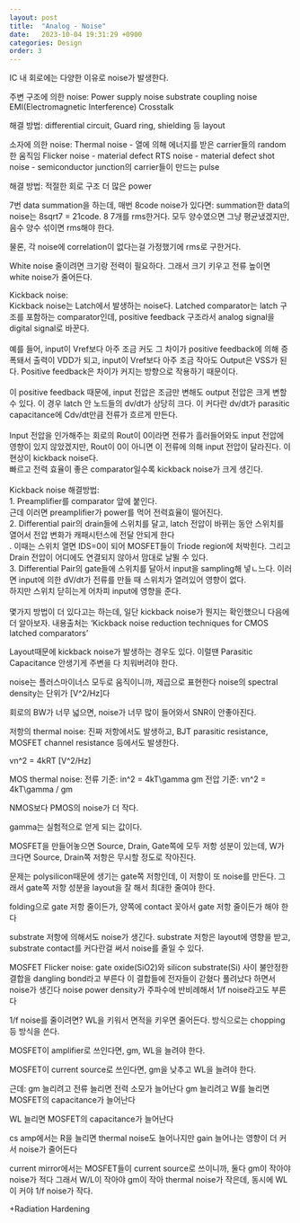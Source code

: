 ```yaml
---
layout: post
title:  "Analog - Noise"
date:   2023-10-04 19:31:29 +0900
categories: Design
order: 3
---
```


IC 내 회로에는 다양한 이유로 noise가 발생한다.

주변 구조에 의한 noise:
Power supply noise
substrate coupling noise
EMI(Electromagnetic Interference)
Crosstalk

해결 방법:
differential circuit,
Guard ring, shielding 등 layout

소자에 의한 noise:
Thermal noise - 열에 의해 에너지를 받은 carrier들의 random한 움직임
Flicker noise - material defect
RTS noise - material defect
shot noise - semiconductor junction의 carrier들이 만드는 pulse

해결 방법:
적절한 회로 구조
더 많은 power



7번 data summation을 하는데, 매번 8code noise가 있다면:
summation한 data의 noise는 8sqrt7 = 21code. 8 7개를 rms한거다.
모두 양수였으면 그냥 평균냈겠지만, 음수 양수 섞이면 rms해야 한다.

물론, 각 noise에 correlation이 없다는걸 가정했기에 rms로 구한거다.

White noise 줄이려면 크기랑 전력이 필요하다. 그래서 크기 키우고 전류 높이면 white noise가 줄어든다.<br>


Kickback noise:<br>
Kickback noise는 Latch에서 발생하는 noise다. Latched comparator는 latch 구조를 포함하는 comparator인데, positive feedback 구조라서 analog signal을 digital signal로 바꾼다.<br>
<br>
예를 들어, input이 Vref보다 아주 조금 커도 그 차이가 positive feedback에 의해 증폭돼서 출력이 VDD가 되고, input이 Vref보다 아주 조금 작아도 Output은 VSS가 된다. Positive feedback은 차이가 커지는 방향으로 작용하기 때문이다.<br>
<br>
이 positive feedback 때문에, input 전압은 조금만 변해도 output 전압은 크게 변할 수 있다. 이 경우 latch 안 노드들의 dv/dt가 상당히 크다. 이 커다란 dv/dt가 parasitic capacitance에 Cdv/dt만큼 전류가 흐르게 만든다.<br>
<br>
Input 전압을 인가해주는 회로의 Rout이 0이라면 전류가 흘러들어와도 input 전압에 영향이 있지 않았겠지만, Rout이 0이 아니면 이 전류에 의해 input 전압이 달라진다. 이 현상이 kickback noise다.<br>
빠르고 전력 효율이 좋은 comparator일수록 kickback noise가 크게 생긴다.<br>
<br>
Kickback noise 해결방법:<br>
1\. Preamplifier를 comparator 앞에 붙인다.<br>
근데 이러면 preamplifier가 power를 먹어 전력효율이 떨어진다.<br>
2\. Differential pair의 drain들에 스위치를 달고, latch 전압이 바뀌는 동안 스위치를 열어서 전압 변화가 캐패시턴스에 전달 안되게 한다<br>.
이때는 스위치 열면 IDS=0이 되어 MOSFET들이 Triode region에 처박힌다. 그리고 Drain 전압이 어디에도 연결되지 않아서 맘대로 날뛸 수 있다.<br>
3\. Differential Pair의 gate들에 스위치를 달아서 input을 sampling해 넣ㄴ느다. 이러면 input에 의한 dV/dt가 전류를 만들 때 스위치가 열려있어 영향이 없다.<br>
하지만 스위치 닫히는게 어차피 input에 영향을 준다.<br>
<br>
몇가지 방법이 더 있다고는 하는데, 일단 kickback noise가 뭔지는 확인했으니 다음에 더 알아보자. 내용출처는 ‘Kickback noise reduction techniques for CMOS latched comparators’<br>

Layout때문에 kickback noise가 발생하는 경우도 있다.
이럴땐 Parasitic Capacitance 안생기게 주변을 다 치워버려야 한다.




noise는 플러스마이너스 모두로 움직이니까, 제곱으로 표현한다
noise의 spectral density는 단위가 [V^2/Hz]다


회로의 BW가 너무 넓으면, noise가 너무 많이 들어와서 SNR이 안좋아진다.

저항의 thermal noise:
진짜 저항에서도 발생하고, BJT parasitic resistance, MOSFET channel resistance 등에서도 발생한다.

vn^2 = 4kRT [V^2/Hz]

MOS thermal noise:
전류 기준: in^2 = 4kT\gamma gm
전압 기준: vn^2 = 4kT\gamma / gm

NMOS보다 PMOS의 noise가 더 작다.

gamma는 실험적으로 얻게 되는 값이다.

MOSFET을 만들어놓으면 Source, Drain, Gate쪽에 모두 저항 성분이 있는데,
W가 크다면 Source, Drain쪽 저항은 무시할 정도로 작아진다.

문제는 polysilicon때문에 생기는 gate쪽 저항인데,
이 저항이 또 noise를 만든다.
그래서 gate쪽 저항 성분을 layout을 잘 해서 최대한 줄여야 한다.

folding으로 gate 저항 줄이든가,
양쪽에 contact 꽂아서 gate 저항 줄이든가 해야 한다

substrate 저항에 의해서도 noise가 생긴다.
substrate 저항은 layout에 영향을 받고,
substrate contact를 커다란걸 써서 noise를 줄일 수 있다.

MOSFET Flicker noise:
gate oxide(SiO2)와 silicon substrate(Si) 사이 불안정한 결합을 dangling bond라고 부른다
이 결합들에 전자들이 갇혔다 풀려났다 하면서 noise가 생긴다
noise power density가 주파수에 반비례해서 1/f noise라고도 부른다

1/f noise를 줄이려면?
WL을 키워서 면적을 키우면 줄어든다.
방식으로는 chopping 등 방식을 쓴다.


MOSFET이 amplifier로 쓰인다면,
gm, WL을 늘려야 한다.

MOSFET이 current source로 쓰인다면,
gm을 낮추고 WL을 늘려야 한다.

근데:
gm 늘리려고 전류 늘리면 전력 소모가 늘어난다
gm 늘리려고 W를 늘리면 MOSFET의 capacitance가 늘어난다

WL 늘리면 MOSFET의 capacitance가 늘어난다

cs amp에서는 R을 늘리면 thermal noise도 늘어나지만 gain 늘어나는 영향이 더 커서 noise가 줄어든다

current mirror에서는 MOSFET들이 current source로 쓰이니까, 둘다 gm이 작아야 noise가 적다
그래서 W/L이 작아야 gm이 작아 thermal noise가 작은데, 동시에 WL이 커야 1/f noise가 작다.

+Radiation Hardening